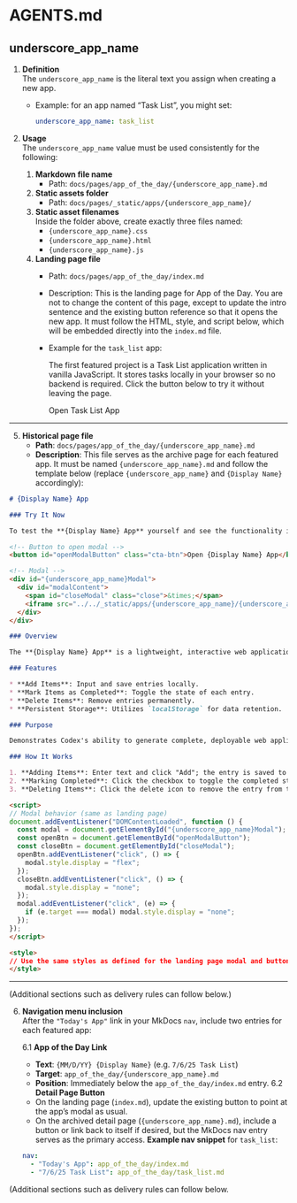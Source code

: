 # AGENTS.md

## underscore\_app\_name

1. **Definition**\
   The `underscore_app_name` is the literal text you assign when creating a new app.

   - Example: for an app named “Task List”, you might set:
     ```yaml
     underscore_app_name: task_list
     ```

2. **Usage**\
   The `underscore_app_name` value must be used consistently for the following:

   1. **Markdown file name**
      - Path: `docs/pages/app_of_the_day/{underscore_app_name}.md`
   2. **Static assets folder**
      - Path: `docs/pages/_static/apps/{underscore_app_name}/`
   3. **Static asset filenames**\
      Inside the folder above, create exactly three files named:
      - `{underscore_app_name}.css`
      - `{underscore_app_name}.html`
      - `{underscore_app_name}.js`
   4. **Landing page file**
      - Path: `docs/pages/app_of_the_day/index.md`
      - Description: This is the landing page for App of the Day. You are not to change the content of this page, except to update the intro sentence and the existing button reference so that it opens the new app. It must follow the HTML, style, and script below, which will be embedded directly into the `index.md` file.
      - Example for the `task_list` app:

        The first featured project is a Task List application written in vanilla JavaScript. It stores tasks locally in your browser so no backend is required. Click the button below to try it without leaving the page.

        Open Task List App

---

5. **Historical page file**
   - **Path**: `docs/pages/app_of_the_day/{underscore_app_name}.md`
   - **Description**: This file serves as the archive page for each featured app. It must be named `{underscore_app_name}.md` and follow the template below (replace `{underscore_app_name}` and `{Display Name}` accordingly):

```markdown
# {Display Name} App

### Try It Now

To test the **{Display Name} App** yourself and see the functionality in action, click the link below:

<!-- Button to open modal -->
<button id="openModalButton" class="cta-btn">Open {Display Name} App</button>

<!-- Modal -->
<div id="{underscore_app_name}Modal">
  <div id="modalContent">
    <span id="closeModal" class="close">&times;</span>
    <iframe src="../../_static/apps/{underscore_app_name}/{underscore_app_name}.html" title="{Display Name} App"></iframe>
  </div>
</div>

### Overview

The **{Display Name} App** is a lightweight, interactive web application designed to help users manage content specific to its purpose. It persists data locally using the browser's `localStorage`, eliminating the need for a backend.

### Features

* **Add Items**: Input and save entries locally.
* **Mark Items as Completed**: Toggle the state of each entry.
* **Delete Items**: Remove entries permanently.
* **Persistent Storage**: Utilizes `localStorage` for data retention.

### Purpose

Demonstrates Codex's ability to generate complete, deployable web applications with client-side storage and minimal setup.

### How It Works

1. **Adding Items**: Enter text and click "Add"; the entry is saved to `localStorage`.
2. **Marking Completed**: Click the checkbox to toggle the completed state, which persists across reloads.
3. **Deleting Items**: Click the delete icon to remove the entry from the list and storage.

<script>
// Modal behavior (same as landing page)
document.addEventListener("DOMContentLoaded", function () {
  const modal = document.getElementById("{underscore_app_name}Modal");
  const openBtn = document.getElementById("openModalButton");
  const closeBtn = document.getElementById("closeModal");
  openBtn.addEventListener("click", () => {
    modal.style.display = "flex";
  });
  closeBtn.addEventListener("click", () => {
    modal.style.display = "none";
  });
  modal.addEventListener("click", (e) => {
    if (e.target === modal) modal.style.display = "none";
  });
});
</script>

<style>
// Use the same styles as defined for the landing page modal and button, adjusting the modal ID selector accordingly.
</style>
```

---

(Additional sections such as delivery rules can follow below.)

6. **Navigation menu inclusion**\
   After the `"Today's App"` link in your MkDocs `nav`, include two entries for each featured app:

   6.1 **App of the Day Link**
   - **Text**: `{MM/D/YY} {Display Name}` (e.g. `7/6/25 Task List`)
   - **Target**: `app_of_the_day/{underscore_app_name}.md`
   - **Position**: Immediately below the `app_of_the_day/index.md` entry.
   6.2 **Detail Page Button**
   - On the landing page (`index.md`), update the existing button to point at the app’s modal as usual.
   - On the archived detail page (`{underscore_app_name}.md`), include a button or link back to itself if desired, but the MkDocs nav entry serves as the primary access.
   **Example nav snippet** for `task_list`:
   ```yaml
   nav:
     - "Today's App": app_of_the_day/index.md
     - "7/6/25 Task List": app_of_the_day/task_list.md
   ```

(Additional sections such as delivery rules can follow below.
